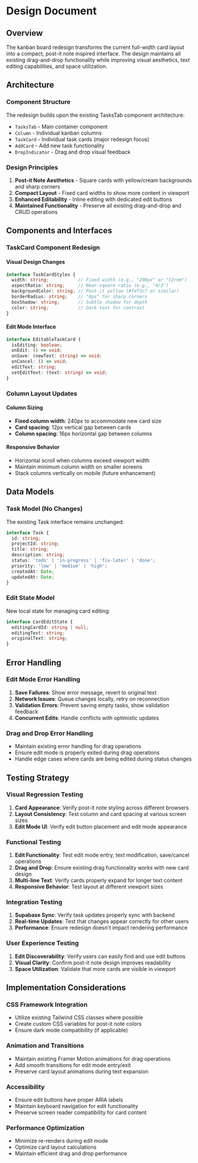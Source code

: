 # Design Document

## Overview

The kanban board redesign transforms the current full-width card layout into a compact, post-it note inspired interface. The design maintains all existing drag-and-drop functionality while improving visual aesthetics, text editing capabilities, and space utilization.

## Architecture

### Component Structure
The redesign builds upon the existing TasksTab component architecture:
- `TasksTab` - Main container component
- `Column` - Individual kanban columns 
- `TaskCard` - Individual task cards (major redesign focus)
- `AddCard` - Add new task functionality
- `DropIndicator` - Drag and drop visual feedback

### Design Principles
1. **Post-it Note Aesthetics** - Square cards with yellow/cream backgrounds and sharp corners
2. **Compact Layout** - Fixed card widths to show more content in viewport
3. **Enhanced Editability** - Inline editing with dedicated edit buttons
4. **Maintained Functionality** - Preserve all existing drag-and-drop and CRUD operations

## Components and Interfaces

### TaskCard Component Redesign

#### Visual Design Changes
```typescript
interface TaskCardStyles {
  width: string;           // Fixed width (e.g., "200px" or "12rem")
  aspectRatio: string;     // Near-square ratio (e.g., "4/3")
  backgroundColor: string; // Post-it yellow (#fef3c7 or similar)
  borderRadius: string;    // "0px" for sharp corners
  boxShadow: string;       // Subtle shadow for depth
  color: string;           // Dark text for contrast
}
```

#### Edit Mode Interface
```typescript
interface EditableTaskCard {
  isEditing: boolean;
  onEdit: () => void;
  onSave: (newText: string) => void;
  onCancel: () => void;
  editText: string;
  setEditText: (text: string) => void;
}
```

### Column Layout Updates

#### Column Sizing
- **Fixed column width**: 240px to accommodate new card size
- **Card spacing**: 12px vertical gap between cards
- **Column spacing**: 16px horizontal gap between columns

#### Responsive Behavior
- Horizontal scroll when columns exceed viewport width
- Maintain minimum column width on smaller screens
- Stack columns vertically on mobile (future enhancement)

## Data Models

### Task Model (No Changes)
The existing Task interface remains unchanged:
```typescript
interface Task {
  id: string;
  projectId: string;
  title: string;
  description: string;
  status: 'todo' | 'in-progress' | 'fix-later' | 'done';
  priority: 'low' | 'medium' | 'high';
  createdAt: Date;
  updatedAt: Date;
}
```

### Edit State Model
New local state for managing card editing:
```typescript
interface CardEditState {
  editingCardId: string | null;
  editingText: string;
  originalText: string;
}
```

## Error Handling

### Edit Mode Error Handling
1. **Save Failures**: Show error message, revert to original text
2. **Network Issues**: Queue changes locally, retry on reconnection
3. **Validation Errors**: Prevent saving empty tasks, show validation feedback
4. **Concurrent Edits**: Handle conflicts with optimistic updates

### Drag and Drop Error Handling
- Maintain existing error handling for drag operations
- Ensure edit mode is properly exited during drag operations
- Handle edge cases where cards are being edited during status changes

## Testing Strategy

### Visual Regression Testing
1. **Card Appearance**: Verify post-it note styling across different browsers
2. **Layout Consistency**: Test column and card spacing at various screen sizes
3. **Edit Mode UI**: Verify edit button placement and edit mode appearance

### Functional Testing
1. **Edit Functionality**: Test edit mode entry, text modification, save/cancel operations
2. **Drag and Drop**: Ensure existing drag functionality works with new card design
3. **Multi-line Text**: Verify cards properly expand for longer text content
4. **Responsive Behavior**: Test layout at different viewport sizes

### Integration Testing
1. **Supabase Sync**: Verify task updates properly sync with backend
2. **Real-time Updates**: Test that changes appear correctly for other users
3. **Performance**: Ensure redesign doesn't impact rendering performance

### User Experience Testing
1. **Edit Discoverability**: Verify users can easily find and use edit buttons
2. **Visual Clarity**: Confirm post-it note design improves readability
3. **Space Utilization**: Validate that more cards are visible in viewport

## Implementation Considerations

### CSS Framework Integration
- Utilize existing Tailwind CSS classes where possible
- Create custom CSS variables for post-it note colors
- Ensure dark mode compatibility (if applicable)

### Animation and Transitions
- Maintain existing Framer Motion animations for drag operations
- Add smooth transitions for edit mode entry/exit
- Preserve card layout animations during text expansion

### Accessibility
- Ensure edit buttons have proper ARIA labels
- Maintain keyboard navigation for edit functionality
- Preserve screen reader compatibility for card content

### Performance Optimization
- Minimize re-renders during edit mode
- Optimize card layout calculations
- Maintain efficient drag and drop performance